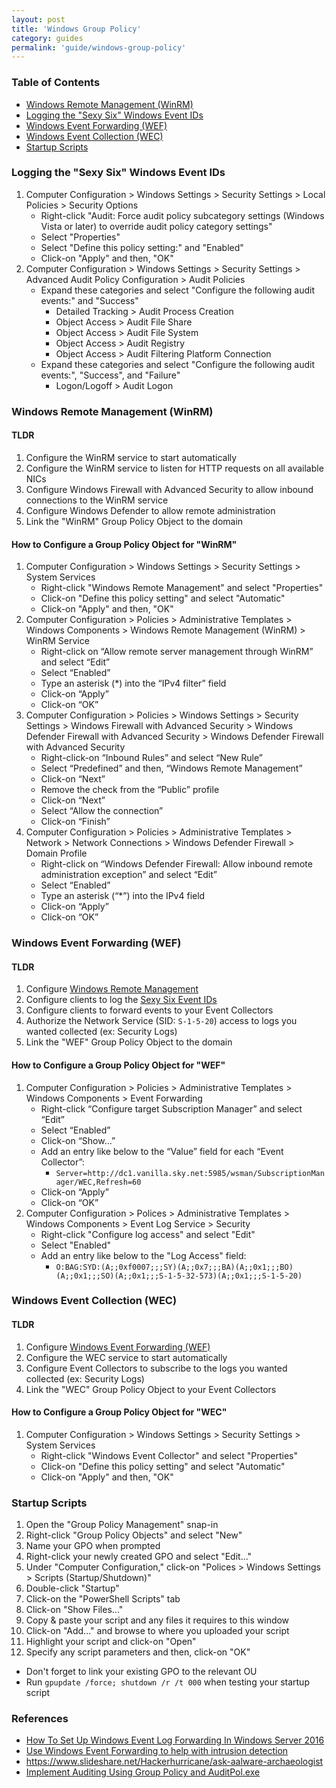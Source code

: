 ```yaml
---
layout: post
title: 'Windows Group Policy'
category: guides
permalink: 'guide/windows-group-policy'
---
```


### Table of Contents
* [Windows Remote Management (WinRM)](#windows-remote-management-winrm)
* [Logging the "Sexy Six" Windows Event IDs](#logging-the-sexy-six-windows-event-ids)
* [Windows Event Forwarding (WEF)](#windows-event-forwarding-wef)
* [Windows Event Collection (WEC)](#windows-event-collection-wec)
* [Startup Scripts](#startup-scripts)

### Logging the "Sexy Six" Windows Event IDs
1. Computer Configuration > Windows Settings > Security Settings > Local Policies > Security Options 
    * Right-click "Audit: Force audit policy subcategory settings (Windows Vista or later) to override audit policy category settings"
    * Select "Properties"
    * Select "Define this policy setting:" and "Enabled"
    * Click-on "Apply" and then, "OK"
2. Computer Configuration > Windows Settings > Security Settings > Advanced Audit Policy Configuration > Audit Policies
    * Expand these categories and select "Configure the following audit events:" and "Success"
        * Detailed Tracking > Audit Process Creation
        * Object Access > Audit File Share
        * Object Access > Audit File System
        * Object Access > Audit Registry
        * Object Access > Audit Filtering Platform Connection
    * Expand these categories and select "Configure the following audit events:", "Success", and "Failure"
        * Logon/Logoff > Audit Logon

### Windows Remote Management (WinRM)
#### TLDR
1. Configure the WinRM service to start automatically
2. Configure the WinRM service to listen for HTTP requests on all available NICs
3. Configure Windows Firewall with Advanced Security to allow inbound connections to the WinRM service
4. Configure Windows Defender to allow remote administration 
5. Link the "WinRM" Group Policy Object to the domain

#### How to Configure a Group Policy Object for "WinRM"
1. Computer Configuration > Windows Settings > Security Settings > System Services
    * Right-click "Windows Remote Management" and select "Properties"
    * Click-on "Define this policy setting" and select "Automatic"
    * Click-on "Apply" and then, "OK"    
2. Computer Configuration > Policies > Administrative Templates > Windows Components > Windows Remote Management (WinRM) > WinRM Service
    * Right-click on “Allow remote server management through WinRM” and select “Edit”
    * Select “Enabled”
    * Type an asterisk (*) into the “IPv4 filter” field
    * Click-on “Apply”
    * Click-on “OK”
3. Computer Configuration > Policies > Windows Settings > Security Settings > Windows Firewall with Advanced Security > Windows Defender Firewall with Advanced Security > Windows Defender Firewall with Advanced Security
    * Right-click-on “Inbound Rules” and select “New Rule”
    * Select “Predefined” and then, “Windows Remote Management”
    * Click-on “Next”
    * Remove the check from the “Public” profile
    * Click-on “Next”
    * Select “Allow the connection”
    * Click-on “Finish”
4. Computer Configuration > Policies > Administrative Templates > Network > Network Connections > Windows Defender Firewall > Domain Profile
    * Right-click on “Windows Defender Firewall: Allow inbound remote administration exception” and select “Edit”
    * Select “Enabled”
    * Type an asterisk (“*”) into the IPv4 field
    * Click-on “Apply”
    * Click-on “OK”

### Windows Event Forwarding (WEF)
#### TLDR 
1. Configure [Windows Remote Management](#windows-remote-management-winrm)
2. Configure clients to log the [Sexy Six Event IDs](#logging-the-sexy-six-windows-event-ids)
2. Configure clients to forward events to your Event Collectors
3. Authorize the Network Service (SID: `S-1-5-20`) access to logs you wanted collected (ex: Security Logs)
4. Link the "WEF" Group Policy Object to the domain

#### How to Configure a Group Policy Object for "WEF" 
1. Computer Configuration > Policies > Administrative Templates > Windows Components > Event Forwarding
    * Right-click “Configure target Subscription Manager” and select “Edit”
    * Select “Enabled”
    * Click-on “Show…”
    * Add an entry like below to the “Value” field for each “Event Collector”:
        * `Server=http://dc1.vanilla.sky.net:5985/wsman/SubscriptionManager/WEC,Refresh=60`
    * Click-on “Apply”
    * Click-on “OK”
2. Computer Configuration > Polices > Administrative Templates > Windows Components > Event Log Service > Security
    * Right-click "Configure log access" and select "Edit"
    * Select "Enabled"
    * Add an entry like below to the "Log Access" field:
        * `O:BAG:SYD:(A;;0xf0007;;;SY)(A;;0x7;;;BA)(A;;0x1;;;BO)(A;;0x1;;;SO)(A;;0x1;;;S-1-5-32-573)(A;;0x1;;;S-1-5-20)`

### Windows Event Collection (WEC)
#### TLDR 
1. Configure [Windows Event Forwarding (WEF)](#windows-event-forwarding-wef)
2. Configure the WEC service to start automatically
3. Configure Event Collectors to subscribe to the logs you wanted collected (ex: Security Logs)
4. Link the "WEC" Group Policy Object to your Event Collectors

#### How to Configure a Group Policy Object for "WEC"  
1. Computer Configuration > Windows Settings > Security Settings > System Services
    * Right-click "Windows Event Collector" and select "Properties"
    * Click-on "Define this policy setting" and select "Automatic"
    * Click-on "Apply" and then, "OK"

### Startup Scripts
1. Open the "Group Policy Management" snap-in
2. Right-click "Group Policy Objects" and select "New"
3. Name your GPO when prompted
4. Right-click your newly created GPO and select "Edit..."
5. Under "Computer Configuration," click-on "Polices > Windows Settings > Scripts (Startup/Shutdown)"
6. Double-click "Startup" 
7. Click-on the "PowerShell Scripts" tab
8. Click-on "Show Files..."
9. Copy & paste your script and any files it requires to this window
10. Click-on "Add..." and browse to where you uploaded your script
11. Highlight your script and click-on "Open" 
12. Specify any script parameters and then, click-on "OK"
  * Don't forget to link your existing GPO to the relevant OU
  * Run `gpupdate /force; shutdown /r /t 000` when testing your startup script

### References
* [How To Set Up Windows Event Log Forwarding In Windows Server 2016](https://adamtheautomator.com/windows-event-log-forwarding/#Allowing_the_Network_Service_to_Read_Event_Logs)
* [Use Windows Event Forwarding to help with intrusion detection](https://docs.microsoft.com/en-us/windows/security/threat-protection/use-windows-event-forwarding-to-assist-in-intrusion-detection)
* https://www.slideshare.net/Hackerhurricane/ask-aalware-archaeologist
* [Implement Auditing Using Group Policy and AuditPol.exe](https://www.rootusers.com/implement-auditing-using-group-policy-and-auditpol-exe/)
